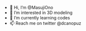 - 👋 Hi, I’m @MasujiOno
- 👀 I’m interested in 3D modeling
- 🌱 I’m currently learning codes
- 📫 Reach me on twitter @dcanopuz

<!---
MasujiOno/MasujiOno is a ✨ special ✨ repository because its `README.md` (this file) appears on your GitHub profile.
You can click the Preview link to take a look at your changes.
--->
